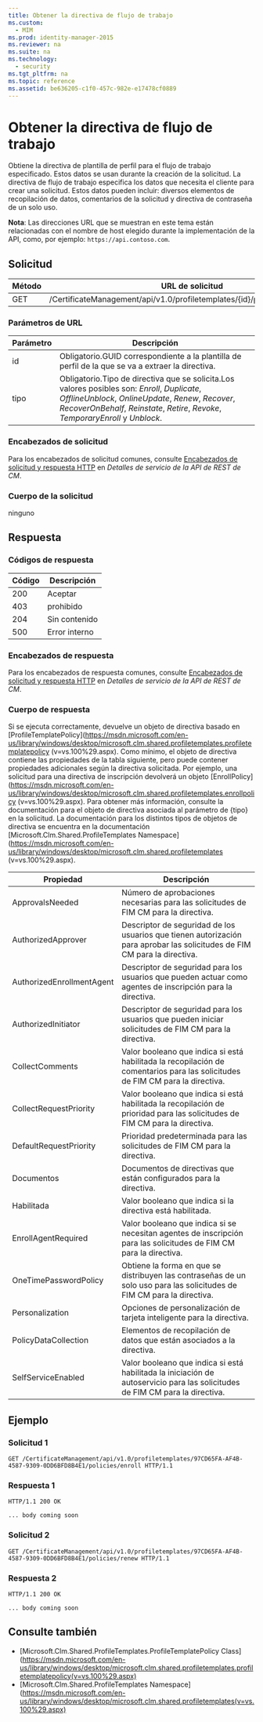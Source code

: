 ```yaml
---
title: Obtener la directiva de flujo de trabajo
ms.custom: 
  - MIM
ms.prod: identity-manager-2015
ms.reviewer: na
ms.suite: na
ms.technology: 
  - security
ms.tgt_pltfrm: na
ms.topic: reference
ms.assetid: be636205-c1f0-457c-982e-e17478cf0889
---
```

# Obtener la directiva de flujo de trabajo
Obtiene la directiva de plantilla de perfil para el flujo de trabajo especificado. Estos datos se usan durante la creación de la solicitud. La directiva de flujo de trabajo especifica los datos que necesita el cliente para crear una solicitud. Estos datos pueden incluir: diversos elementos de recopilación de datos, comentarios de la solicitud y directiva de contraseña de un solo uso.

**Nota**: Las direcciones URL que se muestran en este tema están relacionadas con el nombre de host elegido durante la implementación de la API, como, por ejemplo: `https://api.contoso.com`.
## Solicitud

 Método| URL de solicitud
---------|---------
 GET| /CertificateManagement/api/v1.0/profiletemplates/{id}/policy/workflow/{tipo}
### Parámetros de URL

 Parámetro| Descripción
--------|-------------
 id| Obligatorio.GUID correspondiente a la plantilla de perfil de la que se va a extraer la directiva.
 tipo| Obligatorio.Tipo de directiva que se solicita.Los valores posibles son: *Enroll*, *Duplicate*, *OfflineUnblock*, *OnlineUpdate*, *Renew*, *Recover*, *RecoverOnBehalf*, *Reinstate*, *Retire*, *Revoke*, *TemporaryEnroll* y *Unblock*.
### Encabezados de solicitud

Para los encabezados de solicitud comunes, consulte [Encabezados de solicitud y respuesta HTTP](CM-REST-API-Service-Details.md#HttpHeaders) en *Detalles de servicio de la API de REST de CM*.
### Cuerpo de la solicitud

ninguno

## Respuesta

### Códigos de respuesta

 Código| Descripción
---------|---------
 200| Aceptar
 403| prohibido
 204| Sin contenido
 500| Error interno
### Encabezados de respuesta

Para los encabezados de respuesta comunes, consulte [Encabezados de solicitud y respuesta HTTP](CM-REST-API-Service-Details.md#HttpHeaders) en *Detalles de servicio de la API de REST de CM*.
### Cuerpo de respuesta

Si se ejecuta correctamente, devuelve un objeto de directiva basado en [ProfileTemplatePolicy](https://msdn.microsoft.com/en-us/library/windows/desktop/microsoft.clm.shared.profiletemplates.profiletemplatepolicy (v=vs.100%29.aspx). Como mínimo, el objeto de directiva contiene las propiedades de la tabla siguiente, pero puede contener propiedades adicionales según la directiva solicitada. Por ejemplo, una solicitud para una directiva de inscripción devolverá un objeto [EnrollPolicy](https://msdn.microsoft.com/en-us/library/windows/desktop/microsoft.clm.shared.profiletemplates.enrollpolicy (v=vs.100%29.aspx). Para obtener más información, consulte la documentación para el objeto de directiva asociada al parámetro de {tipo} en la solicitud. La documentación para los distintos tipos de objetos de directiva se encuentra en la documentación [Microsoft.Clm.Shared.ProfileTemplates Namespace](https://msdn.microsoft.com/en-us/library/windows/desktop/microsoft.clm.shared.profiletemplates (v=vs.100%29.aspx).

 Propiedad| Descripción
---------|------------
 ApprovalsNeeded| Número de aprobaciones necesarias para las solicitudes de FIM CM para la directiva.
 AuthorizedApprover| Descriptor de seguridad de los usuarios que tienen autorización para aprobar las solicitudes de FIM CM para la directiva.
 AuthorizedEnrollmentAgent| Descriptor de seguridad para los usuarios que pueden actuar como agentes de inscripción para la directiva.
 AuthorizedInitiator| Descriptor de seguridad para los usuarios que pueden iniciar solicitudes de FIM CM para la directiva.
 CollectComments| Valor booleano que indica si está habilitada la recopilación de comentarios para las solicitudes de FIM CM para la directiva.
 CollectRequestPriority| Valor booleano que indica si está habilitada la recopilación de prioridad para las solicitudes de FIM CM para la directiva.
 DefaultRequestPriority| Prioridad predeterminada para las solicitudes de FIM CM para la directiva.
 Documentos| Documentos de directivas que están configurados para la directiva.
 Habilitada| Valor booleano que indica si la directiva está habilitada.
 EnrollAgentRequired| Valor booleano que indica si se necesitan agentes de inscripción para las solicitudes de FIM CM para la directiva.
 OneTimePasswordPolicy| Obtiene la forma en que se distribuyen las contraseñas de un solo uso para las solicitudes de FIM CM para la directiva.
 Personalization| Opciones de personalización de tarjeta inteligente para la directiva.
 PolicyDataCollection| Elementos de recopilación de datos que están asociados a la directiva.
 SelfServiceEnabled| Valor booleano que indica si está habilitada la iniciación de autoservicio para las solicitudes de FIM CM para la directiva.
## Ejemplo

### Solicitud 1

```
GET /CertificateManagement/api/v1.0/profiletemplates/97CD65FA-AF4B-4587-9309-0DD6BFD8B4E1/policies/enroll HTTP/1.1
```
### Respuesta 1

```
HTTP/1.1 200 OK

... body coming soon
```
### Solicitud 2

```
GET /CertificateManagement/api/v1.0/profiletemplates/97CD65FA-AF4B-4587-9309-0DD6BFD8B4E1/policies/renew HTTP/1.1
```
### Respuesta 2

```
HTTP/1.1 200 OK

... body coming soon
```
## Consulte también

- [Microsoft.Clm.Shared.ProfileTemplates.ProfileTemplatePolicy Class](https://msdn.microsoft.com/en-us/library/windows/desktop/microsoft.clm.shared.profiletemplates.profiletemplatepolicy(v=vs.100%29.aspx)
- [Microsoft.Clm.Shared.ProfileTemplates Namespace](https://msdn.microsoft.com/en-us/library/windows/desktop/microsoft.clm.shared.profiletemplates(v=vs.100%29.aspx)




